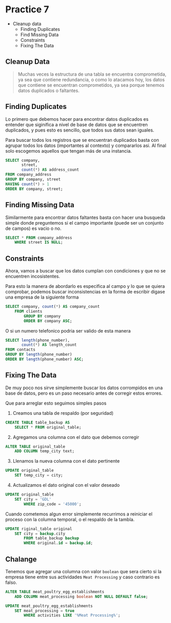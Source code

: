 # Practice 7

- Cleanup data
    - Finding Duplicates
    - Find Missing Data
    - Constraints
    - Fixing The Data


## Cleanup Data
> Muchas veces la estructura de una tabla se encuentra comprometida, ya sea que contiene redundancia, o como lo atacamos hoy, los datos que contiene se encuentran comprometidos, ya sea porque tenemos datos duplicados o faltantes.


## Finding Duplicates
Lo primero que debemos hacer para encontrar datos duplicados es entender que siginifica a nivel de base de datos que se encuentren duplicados, y pues esto es sencillo, que todos sus datos sean iguales.

Para buscar todos los registros que se encuentran duplicados basta con agrupar todos los datos (importantes al contexto) y compararlos asi. Al final solo escogemos aquellos que tengan más de una instancia.
```sql
SELECT company,
       street,
       count(*) AS address_count
FROM company_address
GROUP BY company, street
HAVING count(*) > 1
ORDER BY company, street;
```


## Finding Missing Data
Similarmente para encontrar datos faltantes basta con hacer una busqueda simple donde preguntemos si el campo importante (puede ser un conjunto de campos) es vacio o no.

```sql
SELECT * FROM company_address
    WHERE street IS NULL;
```


## Constraints
Ahora, vamos a buscar que los datos cumplan con condiciones y que no se encuentren incosistentes.

Para esto la manera de abordarlo es especifica al campo y lo que se quiera comprobar, podemos buscar inconsistencias en la forma de escribir digase una empresa de la siguiente forma
```sql
SELECT company, count(*) AS company_count
    FROM clients
        GROUP BY company
        ORDER BY company ASC;
```
O si un numero telefonico podria ser valido de esta manera
```sql
SELECT length(phone_number),
       count(*) AS length_count
FROM contacts
GROUP BY length(phone_number)
ORDER BY length(phone_number) ASC;
```


## Fixing The Data
De muy poco nos sirve simplemente buscar los datos corrompidos en una base de datos, pero es un paso necesario antes de corregir estos errores.

Que para arreglar esto seguimos simples pasos
1. Creamos una tabla de respaldo (por seguridad)
```sql
CREATE TABLE table_backup AS
    SELECT * FROM original_table;
```
2. Agregamos una columna con el dato que debemos corregir
```sql
ALTER TABLE original_table
    ADD COLUMN temp_city text;
```
3. Llenamos la nueva columna con el dato pertinente
```sql
UPDATE original_table
    SET temp_city = city;
```
4. Actualizamos el dato original con el valor deseado
```sql
UPDATE original_table
    SET city = 'GDL'
        WHERE zip_code = '45000';
```
Cuando cometemos algun error simplemente recurrimos a reiniciar el proceso con la columna temporal, o el respaldo de la tambla.
```sql
UPDATE riginal_table original
    SET city = backup.city
        FROM table_backup backup
        WHERE original.id = backup.id;
```

## Chalange
Tenemos que agregar una columna con valor `boolean` que sera cierto si la empresa tiene entre sus actividades `Meat Processing` y caso contrario es falso.
```sql
ALTER TABLE meat_poultry_egg_establishments
    ADD COLUMN meat_processing boolean NOT NULL DEFAULT false;

UPDATE meat_poultry_egg_establishments 
    SET meat_processing = true
        WHERE activities LIKE '%Meat Processing%';
```